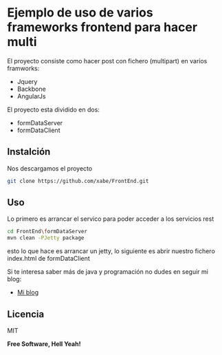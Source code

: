 Ejemplo de uso de varios frameworks frontend para hacer multi
======

El proyecto consiste como hacer post con fichero (multipart) en varios framworks:

* Jquery
* Backbone
* AngularJs

El proyecto esta dividido en dos:

* formDataServer
* formDataClient

Instalción
--------------
Nos descargamos el proyecto

```sh 
git clone https://github.com/xabe/FrontEnd.git
```


Uso
--------------

Lo primero es arrancar el servico para poder acceder a los servicios rest

```sh
cd FrontEnd\formDataServer
mvn clean -PJetty package
```

esto lo que hace es arrancar un jetty, lo siguiente es abrir nuestro fichero index.html de formDataClient



Si te interesa saber más de java y programación no dudes en seguir mi blog:

* [Mi blog]

Licencia
----

MIT

**Free Software, Hell Yeah!**

[Mi blog]:http://tirandolineasdecodigo.blogspot.com.es/
